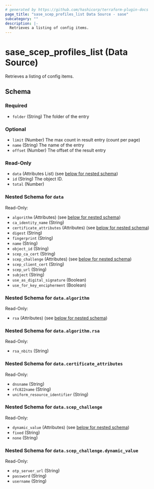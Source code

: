 ```yaml
---
# generated by https://github.com/hashicorp/terraform-plugin-docs
page_title: "sase_scep_profiles_list Data Source - sase"
subcategory: ""
description: |-
  Retrieves a listing of config items.
---
```


# sase_scep_profiles_list (Data Source)

Retrieves a listing of config items.



<!-- schema generated by tfplugindocs -->
## Schema

### Required

- `folder` (String) The folder of the entry

### Optional

- `limit` (Number) The max count in result entry (count per page)
- `name` (String) The name of the entry
- `offset` (Number) The offset of the result entry

### Read-Only

- `data` (Attributes List) (see [below for nested schema](#nestedatt--data))
- `id` (String) The object ID.
- `total` (Number)

<a id="nestedatt--data"></a>
### Nested Schema for `data`

Read-Only:

- `algorithm` (Attributes) (see [below for nested schema](#nestedatt--data--algorithm))
- `ca_identity_name` (String)
- `certificate_attributes` (Attributes) (see [below for nested schema](#nestedatt--data--certificate_attributes))
- `digest` (String)
- `fingerprint` (String)
- `name` (String)
- `object_id` (String)
- `scep_ca_cert` (String)
- `scep_challenge` (Attributes) (see [below for nested schema](#nestedatt--data--scep_challenge))
- `scep_client_cert` (String)
- `scep_url` (String)
- `subject` (String)
- `use_as_digital_signature` (Boolean)
- `use_for_key_encipherment` (Boolean)

<a id="nestedatt--data--algorithm"></a>
### Nested Schema for `data.algorithm`

Read-Only:

- `rsa` (Attributes) (see [below for nested schema](#nestedatt--data--algorithm--rsa))

<a id="nestedatt--data--algorithm--rsa"></a>
### Nested Schema for `data.algorithm.rsa`

Read-Only:

- `rsa_nbits` (String)



<a id="nestedatt--data--certificate_attributes"></a>
### Nested Schema for `data.certificate_attributes`

Read-Only:

- `dnsname` (String)
- `rfc822name` (String)
- `uniform_resource_identifier` (String)


<a id="nestedatt--data--scep_challenge"></a>
### Nested Schema for `data.scep_challenge`

Read-Only:

- `dynamic_value` (Attributes) (see [below for nested schema](#nestedatt--data--scep_challenge--dynamic_value))
- `fixed` (String)
- `none` (String)

<a id="nestedatt--data--scep_challenge--dynamic_value"></a>
### Nested Schema for `data.scep_challenge.dynamic_value`

Read-Only:

- `otp_server_url` (String)
- `password` (String)
- `username` (String)



